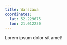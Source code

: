 ```yaml
---
title: Warszawa
coordinates:
  lat: 52.229675
  lon: 21.012230
---
```


Lorem ipsum dolor sit amet!
